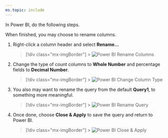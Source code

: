 ```yaml
---
ms.topic: include
---
```


In Power BI, do the following steps.

When finished, you may choose to rename columns.

1. Right-click a column header and select **Rename...**

   > [!div class="mx-imgBorder"] > ![Power BI Rename Columns](/azure/devops/report/powerbi/media/powerbi-rename-columns.png)

1. Change the type of count columns to **Whole Number** and percentage fields to **Decimal Number**.

   > [!div class="mx-imgBorder"] > ![Power BI Change Column Type](/azure/devops/report/powerbi/media/powerbi-change-column-type.png)

1. You also may want to rename the query from the default **Query1**, to something more meaningful.

   > [!div class="mx-imgBorder"] > ![Power BI Rename Query](/azure/devops/report/powerbi/media/powerbi-rename-query.png)

1. Once done, choose **Close & Apply** to save the query and return to Power BI.

   > [!div class="mx-imgBorder"] > ![Power BI Close & Apply](/azure/devops/report/powerbi/media/powerbi-close-apply.png)
